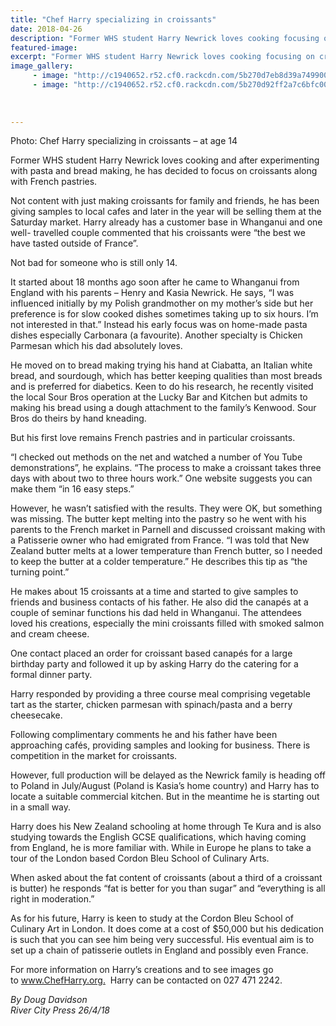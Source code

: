 ```yaml
---
title: "Chef Harry specializing in croissants"
date: 2018-04-26
description: "Former WHS student Harry Newrick loves cooking focusing on croissants along with French pastries..."
featured-image: 
excerpt: "Former WHS student Harry Newrick loves cooking focusing on croissants along with French pastries."
image_gallery:
     - image: "http://c1940652.r52.cf0.rackcdn.com/5b270d7eb8d39a749900241f/Harry-Newrick-RCP-26-April-cooking.jpg"
     - image: "http://c1940652.r52.cf0.rackcdn.com/5b270d92ff2a7c6bfc0023d8/Harry-Newrick-RCP-26-April-no-2cooking.jpg"
    
    
    
---
```


<p>Photo: Chef Harry specializing in croissants &ndash; at age 14</p>
<p>Former WHS student Harry Newrick loves cooking and after experimenting with pasta and bread making, he has decided to focus on croissants along with French pastries.</p>
<p>Not content with just making croissants for family and friends, he has been giving samples to local cafes and later in the year will be selling them at the Saturday market. Harry already has a customer base in Whanganui and one well- travelled couple commented that his croissants were &ldquo;the best we have tasted outside of France&rdquo;.</p>
<p>Not bad for someone who is still only 14.</p>
<p>It started about 18 months ago soon after he came to Whanganui from England with his parents &ndash; Henry and Kasia Newrick. He says, &ldquo;I was influenced initially by my Polish grandmother on my mother&rsquo;s side but her preference is for slow cooked dishes sometimes taking up to six hours. I&rsquo;m not interested in that.&rdquo; Instead his early focus was on home-made pasta dishes especially Carbonara (a favourite). Another specialty is Chicken Parmesan which his dad absolutely loves.</p>
<p>He moved on to bread making trying his hand at Ciabatta, an Italian white bread, and sourdough, which has better keeping qualities than most breads and is preferred for diabetics. Keen to do his research, he recently visited the local Sour Bros operation at the Lucky Bar and Kitchen but admits to making his bread using a dough attachment to the family&rsquo;s Kenwood. Sour Bros do theirs by hand kneading.</p>
<p>But his first love remains French pastries and in particular croissants.</p>
<p>&ldquo;I checked out methods on the net and watched a number of You Tube demonstrations&rdquo;, he explains. &ldquo;The process to make a croissant takes three days with about two to three hours work.&rdquo; One website suggests you can make them &ldquo;in 16 easy steps.&rdquo;</p>
<p>However, he wasn&rsquo;t satisfied with the results. They were OK, but something was missing. The butter kept melting into the pastry so he went with his parents to the French market in Parnell and discussed croissant making with a Patisserie owner who had emigrated from France. &ldquo;I was told that New Zealand butter melts at a lower temperature than French butter, so I needed to keep the butter at a colder temperature.&rdquo; He describes this tip as &ldquo;the turning point.&rdquo;</p>
<p>He makes about 15 croissants at a time and started to give samples to friends and business contacts of his father. He also did the canap&eacute;s at a couple of seminar functions his dad held in Whanganui. The attendees loved his creations, especially the mini croissants filled with smoked salmon and cream cheese.&nbsp;</p>
<p>One contact placed an order for croissant based canap&eacute;s for a large birthday party and followed it up by asking Harry do the catering for a formal dinner party.</p>
<p>Harry responded by providing a three course meal comprising vegetable tart as the starter, chicken parmesan with spinach/pasta and a berry cheesecake.</p>
<p>Following complimentary comments he and his father have been approaching caf&eacute;s, providing samples and looking for business. There is competition in the market for croissants.&nbsp;</p>
<p>However, full production will be delayed as the Newrick family is heading off to Poland in July/August (Poland is Kasia&rsquo;s home country) and Harry has to locate a suitable commercial kitchen. But in the meantime he is starting out in a small way.</p>
<p>Harry does his New Zealand schooling at home through Te Kura and is also studying towards the English GCSE qualifications, which having coming from England, he is more familiar with. While in Europe he plans to take a tour of the London based Cordon Bleu School of Culinary Arts.&nbsp;</p>
<p>When asked about the fat content of croissants (about a third of a croissant is butter) he responds &ldquo;fat is better for you than sugar&rdquo; and &ldquo;everything is all right in moderation.&rdquo;</p>
<p>As for his future, Harry is keen to study at the Cordon Bleu School of Culinary Art in London. It does come at a cost of $50,000 but his dedication is such that you can see him being very successful. His eventual aim is to set up a chain of patisserie outlets in England and possibly even France.</p>
<p>For more information on Harry&rsquo;s creations and to see images go to&nbsp;<a href="https://l.facebook.com/l.php?u=http%3A%2F%2Fwww.ChefHarry.org%2F&amp;h=AT0dPFKU7NPbTpCPg-Yqb3rRpnE81DI9UV5KQ5DQp4sIATCQfGJZUfNoFRk3OycGRHQjPsZP9Q4ReJKjGrVW4vCZvM2UfFwNrt1YL5HsA2Ve7hA0IfTSUBtCEVFz8MpVyzmAFPxANTJYa-RAIpzV-ULb" rel="noopener nofollow" target="_blank" data-ft="{&quot;tn&quot;:&quot;-U&quot;}" data-lynx-mode="asynclazy">www.ChefHarry.org.</a>&nbsp; Harry can be contacted on 027 471 2242.</p>
<p><em>By Doug Davidson</em><br /><em>River City Press 26/4/18</em></p>

